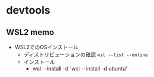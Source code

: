 # devtools

## WSL2 memo
- WSL2でのOSインストール
  - ディストリビューションの確認
  `wsl --list --online`
  - インストール
    - wsl --install -d <Distro>
    `wsl --install -d ubuntu'
